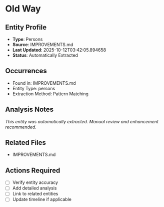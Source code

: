 # Old Way

## Entity Profile
- **Type**: Persons
- **Source**: IMPROVEMENTS.md
- **Last Updated**: 2025-10-12T03:42:05.894658
- **Status**: Automatically Extracted

## Occurrences
- Found in: IMPROVEMENTS.md
- Entity Type: persons
- Extraction Method: Pattern Matching

## Analysis Notes
*This entity was automatically extracted. Manual review and enhancement recommended.*

## Related Files
- IMPROVEMENTS.md

## Actions Required
- [ ] Verify entity accuracy
- [ ] Add detailed analysis
- [ ] Link to related entities
- [ ] Update timeline if applicable

